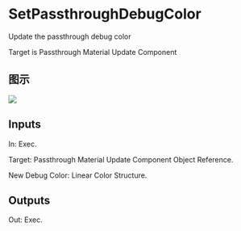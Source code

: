 # SetPassthroughDebugColor

Update the passthrough debug color

Target is Passthrough Material Update Component

## 图示

![]($-20221218-20180144.png)

## Inputs

In: Exec.

Target: Passthrough Material Update Component Object Reference.

New Debug Color: Linear Color Structure.  

## Outputs

Out: Exec.

